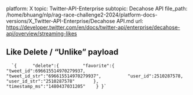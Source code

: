 platform: X
topic: Twitter-API-Enterprise
subtopic: Decahose API
file_path: /home/bhuang/nlp/rag-race-challenge2-2024/platform-docs-versions/X_Twitter-API-Enterprise/Decahose API.md
url: https://developer.twitter.com/en/docs/twitter-api/enterprise/decahose-api/overview/streaming-likes

## Like Delete / “Unlike” payload

      `{      "delete":{         "favorite":{            "tweet_id":696615514970279937,          "tweet_id_str":"696615514970279937",          "user_id":2510287578,          "user_id_str":"2510287578"       },       "timestamp_ms":"1480437031205"    } }`
